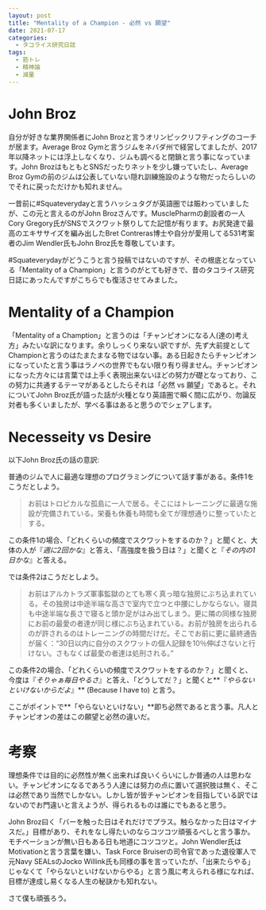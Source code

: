 ```yaml
---
layout: post
title: "Mentality of a Champion - 必然 vs 願望"
date: 2021-07-17
categories:
  - タコライス研究日誌
tags:
  - 筋トレ
  - 精神論
  - 減量
---
```


# John Broz
自分が好きな業界関係者にJohn Brozと言うオリンピックリフティングのコーチが居ます。Average Broz Gymと言うジムをネバダ州で経営してましたが、2017年以降ネットには浮上しなくなり、ジムも調べると閉鎖と言う事になっています。John BrozはもともとSNSだったりネットを少し嫌っていたし、Average Broz Gymの前のジムは公表していない隠れ訓練施設のような物だったらしいのでそれに戻っただけかも知れません。

一昔前に#Squateverydayと言うハッシュタグが英語圏では賑わっていましたが、この元と言えるのがJohn Brozさんです。MusclePharmの創設者の一人Cory Gregory氏がSNSでスクワット祭りしてた記憶が有ります。お尻発達で最高のエキササイズを編み出したBret Contreras博士や自分が愛用してる531考案者のJim Wendler氏もJohn Broz氏を尊敬しています。

#Squateverydayがどうこうと言う投稿ではないのですが、その根底となっている「Mentality of a Champion」と言うのがとても好きで、昔のタコライス研究日誌にあったんですがこちらでも復活させてみました。

# Mentality of a Champion
「Mentality of a Chamption」と言うのは「チャンピオンになる人(達の)考え方」みたいな訳になります。余りしっくり来ない訳ですが、先ず大前提としてChampionと言うのはたまたまなる物ではない事。ある日起きたらチャンピオンになっていたと言う事はラノベの世界でもない限り有り得ません。チャンピオンになった方々には言葉では上手く表現出来ないほどの努力が礎となっており、この努力に共通するテーマがあるとしたらそれは「必然 vs 願望」であると。それについてJohn Broz氏が語った話が火種となり英語圏で瞬く間に広がり、勿論反対者も多くいましたが、学べる事はあると思うのでシェアします。

# Necesseity vs Desire

以下John Broz氏の話の意訳:

普通のジムで人に最適な理想のプログラミングについて話す事がある。条件1をこうだとしよう。

> お前はトロピカルな孤島に一人で居る。そこにはトレーニングに最適な施設が完備されている。栄養も休養も時間も全てが理想通りに整っていたとする。

この条件1の場合、「どれくらいの頻度でスクワットをするのか？」と聞くと、大体の人が『*週に2回かな*』と答え、「高強度を扱う日は？」と聞くと『*その内の1日かな*』と答える。

では条件2はこうだとしよう。

> お前はアルカトラズ軍事監獄のとても寒く真っ暗な独房にぶち込まれている。その独房は中途半端な高さで室内で立つと中腰にしかならない。寝具も中途半端な長さで寝ると頭か足がはみ出てしまう。更に隣の同様な独房にお前の最愛の者達が同じ様にぶち込まれている。お前が独房を出られるのが許されるのはトレーニングの時間だけだ。そこでお前に更に最終通告が届く：“30日以内に自分のスクワットの個人記録を10％伸ばさないと行けない。さもなくば最愛の者達は処刑される。”

この条件2の場合、「どれくらいの頻度でスクワットをするのか？」と聞くと、今度は『*そりゃぁ毎日やるさ*』と答え、「どうしてだ？」と聞くと**『*やらないといけないからだよ*』** (Because I have to) と言う。

ここがポイントで**「やらないといけない」**即ち必然であると言う事。凡人とチャンピオンの差はこの願望と必然の違いだ。

# 考察

理想条件では目的に必然性が無く出来れば良いくらいにしか普通の人は思わない。チャンピオンになるであろう人達には努力の点に置いて選択肢は無く、そこは必然であり当然でしかない。しかし皆が皆チャンピオンを目指している訳ではないのでお門違いと言えようが、得られるものは誰にでもあると思う。

John Broz曰く「バーを触った日はそれだけでプラス。触らなかった日はマイナスだ。」目標があり、それをなし得たいのならコツコツ頑張るべしと言う事か。モチベーションが無い日もある日も地道にコツコツと。John Wendler氏はMotivationと言う言葉を嫌い、Task Force Bruiserの司令官であった退役軍人で元Navy SEALsのJocko Willink氏も同様の事を言っていたが、「出来たらやる」じゃなくて「やらないといけないからやる」と言う風に考えられる様になれば、目標が達成し易くなる人生の秘訣かも知れない。

さて僕も頑張ろう。
